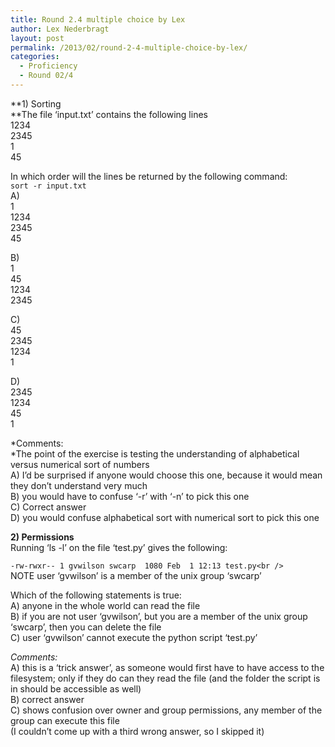 ```yaml
---
title: Round 2.4 multiple choice by Lex
author: Lex Nederbragt
layout: post
permalink: /2013/02/round-2-4-multiple-choice-by-lex/
categories:
  - Proficiency
  - Round 02/4
---
```

**1) Sorting  
**The file &#8216;input.txt&#8217; contains the following lines  
1234  
2345  
1  
45

In which order will the lines be returned by the following command:  
`sort -r input.txt`  
A)  
1  
1234  
2345  
45

B)  
1  
45  
1234  
2345

C)  
45  
2345  
1234  
1

D)  
2345  
1234  
45  
1

*Comments:  
*The point of the exercise is testing the understanding of alphabetical versus numerical sort of numbers  
A) I&#8217;d be surprised if anyone would choose this one, because it would mean they don&#8217;t understand very much  
B) you would have to confuse &#8216;-r&#8217; with &#8216;-n&#8217; to pick this one  
C) Correct answer  
D) you would confuse alphabetical sort with numerical sort to pick this one

**2) Permissions**  
Running &#8216;ls -l&#8217; on the file &#8216;test.py&#8217; gives the following:

`-rw-rwxr-- 1 gvwilson swcarp  1080 Feb  1 12:13 test.py<br />
`  
NOTE user &#8216;gvwilson&#8217; is a member of the unix group &#8216;swcarp&#8217;

Which of the following statements is true:  
A) anyone in the whole world can read the file  
B) if you are not user &#8216;gvwilson&#8217;, but you are a member of the unix group &#8216;swcarp&#8217;, then you can delete the file  
C) user &#8216;gvwilson&#8217; cannot execute the python script &#8216;test.py&#8217;

*Comments:*  
A) this is a &#8216;trick answer&#8217;, as someone would first have to have access to the filesystem; only if they do can they read the file (and the folder the script is in should be accessible as well)  
B) correct answer  
C) shows confusion over owner and group permissions, any member of the group can execute this file  
(I couldn&#8217;t come up with a third wrong answer, so I skipped it)